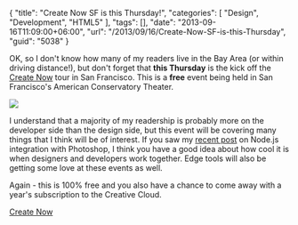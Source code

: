 {
	"title": "Create Now SF is this Thursday!",
	"categories": [
		"Design",
		"Development",
		"HTML5"
	],
	"tags": [],
	"date": "2013-09-16T11:09:00+06:00",
	"url": "/2013/09/16/Create-Now-SF-is-this-Thursday",
	"guid": "5038"
}

<p>
OK, so I don't know how many of my readers live in the Bay Area (or within driving distance!), but don't forget that <strong>this Thursday</strong> is the kick off the <a href="http://www.adobeeventsonline.com/createevent/?sdid=KAYFC">Create Now</a> tour in San Francisco. This is a <strong>free</strong> event being held in San Francisco's American Conservatory Theater.
</p>

<p>
<img src="https://static.raymondcamden.com/images/sf.jpg" />
</p>

<p>
I understand that a majority of my readership is probably more on the developer side than the design side, but this event will be covering many things that I think will be of interest. If you saw my <a href="http://www.raymondcamden.com/index.cfm/2013/9/9/Photoshop-launches-new-Generator-feature">recent post</a> on Node.js integration with Photoshop, I think you have a good idea about how cool it is when designers and developers work together. Edge tools will also be getting some love at these events as well. 
</p>

<p>
Again - this is 100% free and you also have a chance to come away with a year's subscription to the Creative Cloud. 
</p>

<a href="http://www.adobeeventsonline.com/createevent/?sdid=KAYFC">Create Now</a>